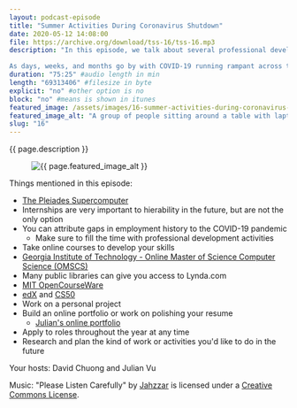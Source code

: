 ```yaml
---
layout: podcast-episode
title: "Summer Activities During Coronavirus Shutdown"
date: 2020-05-12 14:08:00
file: https://archive.org/download/tss-16/tss-16.mp3
description: "In this episode, we talk about several professional development activities to do during the coronavirus shutdown over the summer.

As days, weeks, and months go by with COVID-19 running rampant across the globe, the likelihood of a summer reprieve from the pandemic seem slim. For many students, their internships, jobs, and other projects are being cancelled. However, this doesn’t mean you can’t do anything to develop your professional skills over the summer."
duration: "75:25" #audio length in min
length: "69313406" #filesize in byte
explicit: "no" #other option is no
block: "no" #means is shown in itunes
featured_image: /assets/images/16-summer-activities-during-coronavirus-shutdown/feature.jpg
featured_image_alt: "A group of people sitting around a table with laptop computers working on a project"
slug: "16"
---
```


{{ page.description }}

<figure class="figure">
    <img src="{{ page.featured_image }}" alt="{{ page.featured_image_alt }}" class="mx-auto mt-5 mb-2 d-block w-75" />
</figure>

Things mentioned in this episode:

- [The Pleiades Supercomputer](https://www.nas.nasa.gov/hecc/resources/pleiades.html)
- Internships are very important to hierability in the future, but are not the only option
- You can attribute gaps in employment history to the COVID-19 pandemic
  - Make sure to fill the time with professional development activities
- Take online courses to develop your skills
- [Georgia Institute of Technology - Online Master of Science Computer Science (OMSCS)](https://omscs.gatech.edu/)
- Many public libraries can give you access to Lynda.com
- [MIT OpenCourseWare](https://ocw.mit.edu/index.htm)
- [edX](https://www.edx.org/) and [CS50](https://www.edx.org/course/cs50s-introduction-to-computer-science)
- Work on a personal project
- Build an online portfolio or work on polishing your resume
  - [Julian's online portfolio](https://www.julianvu.dev)
- Apply to roles throughout the year at any time
- Research and plan the kind of work or activities you'd like to do in the future

Your hosts: David Chuong and Julian Vu

Music: "Please Listen Carefully" by [Jahzzar](https://soundcloud.com/jahzzar) is licensed under a [Creative Commons License](http://creativecommons.org/licenses/by-sa/3.0/).
